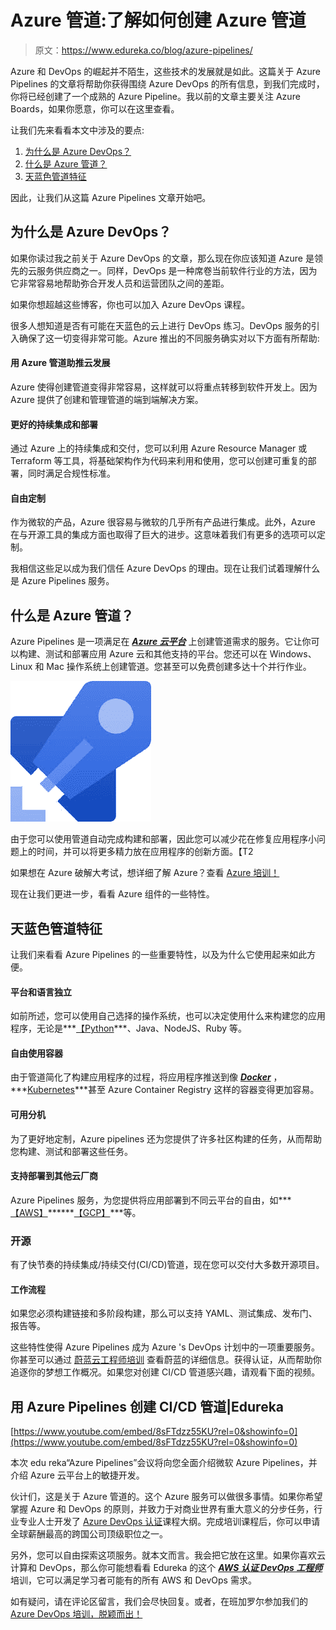 # Azure 管道:了解如何创建 Azure 管道

> 原文：<https://www.edureka.co/blog/azure-pipelines/>

Azure 和 DevOps 的崛起并不陌生，这些技术的发展就是如此。这篇关于 Azure Pipelines 的文章将帮助你获得围绕 Azure DevOps 的所有信息，到我们完成时，你将已经创建了一个成熟的 Azure Pipeline。我以前的文章主要关注 Azure Boards，如果你愿意，你可以在这里查看。

让我们先来看看本文中涉及的要点:

1.  [为什么是 Azure DevOps？](#WhyAzureDevOps?)
2.  [什么是 Azure 管道？](#WhatIsAzurePipelines?)
3.  [天蓝色管道特征](#FeaturesOfAzurePipelines)

因此，让我们从这篇 Azure Pipelines 文章开始吧。

## **为什么是 Azure DevOps？**

如果你读过我之前关于 Azure DevOps 的文章，那么现在你应该知道 Azure 是领先的云服务供应商之一。同样，DevOps 是一种席卷当前软件行业的方法，因为它非常容易地帮助弥合开发人员和运营团队之间的差距。

如果你想超越这些博客，你也可以加入 Azure DevOps 课程。

很多人想知道是否有可能在[](https://www.edureka.co/blog/microsoft-azure-tutorial)天蓝色的云上进行 DevOps 练习。DevOps 服务的引入确保了这一切变得非常可能。Azure 推出的不同服务确实对以下方面有所帮助:

#### **用 Azure 管道助推云发展**

Azure 使得创建管道变得非常容易，这样就可以将重点转移到软件开发上。因为 Azure 提供了创建和管理管道的端到端解决方案。

#### **更好的持续集成和部署**

通过 Azure 上的持续集成和交付，您可以利用 Azure Resource Manager 或 Terraform 等工具，将基础架构作为代码来利用和使用，您可以创建可重复的部署，同时满足合规性标准。

#### **自由定制**

作为微软的产品，Azure 很容易与微软的几乎所有产品进行集成。此外，Azure 在与开源工具的集成方面也取得了巨大的进步。这意味着我们有更多的选项可以定制。

我相信这些足以成为我们信任 Azure DevOps 的理由。现在让我们试着理解什么是 Azure Pipelines 服务。

## **什么是 Azure 管道？**

Azure Pipelines 是一项满足在 ***[Azure 云平台](https://www.edureka.co/blog/what-is-azure/)*** 上创建管道需求的服务。它让你可以构建、测试和部署应用 Azure 云和其他支持的平台。您还可以在 Windows、Linux 和 Mac 操作系统上创建管道。您甚至可以免费创建多达十个并行作业。

![Azure Pipelines - Azure Pipelines - Edureka](img/a9ab865a751d8ea7bef5e6deef8d31f1.png)

由于您可以使用管道自动完成构建和部署，因此您可以减少花在修复应用程序小问题上的时间，并可以将更多精力放在应用程序的创新方面。【T2

如果想在 Azure 破解大考试，想详细了解 Azure？查看 [Azure 培训！](https://www.edureka.co/microsoft-certified-azure-solution-architect-certification-training)

现在让我们更进一步，看看 Azure 组件的一些特性。

## **天蓝色管道特征**

让我们来看看 Azure Pipelines 的一些重要特性，以及为什么它使用起来如此方便。

#### **平台和语言独立**

如前所述，您可以使用自己选择的操作系统，也可以决定使用什么来构建您的应用程序，无论是***[【Python](https://www.edureka.co/blog/python-tutorial/)***、Java、NodeJS、Ruby 等。

#### **自由使用容器**

由于管道简化了构建应用程序的过程，将应用程序推送到像 ***[Docker](https://www.edureka.co/blog/docker-tutorial)*** ，***[Kubernetes](https://www.edureka.co/blog/what-is-kubernetes-container-orchestration)***甚至 Azure Container Registry 这样的容器变得更加容易。

#### **可用分机**

为了更好地定制，Azure pipelines 还为您提供了许多社区构建的任务，从而帮助您构建、测试和部署这些任务。

#### **支持部署到其他云厂商**

Azure Pipelines 服务，为您提供将应用部署到不同云平台的自由，如***[【AWS】](https://www.edureka.co/blog/amazon-aws-tutorial/)******[【GCP】](https://www.edureka.co/blog/what-is-google-cloud-platform/)***等。

### **开源**

有了快节奏的持续集成/持续交付(CI/CD)管道，现在您可以交付大多数开源项目。

#### **工作流程**

如果您必须构建链接和多阶段构建，那么可以支持 YAML、测试集成、发布门、报告等。

这些特性使得 Azure Pipelines 成为 Azure 's DevOps 计划中的一项重要服务。你甚至可以通过 [蔚蓝云工程师培训](https://www.edureka.co/masters-program/azure-cloud-engineer-certification-training) 查看蔚蓝的详细信息。获得认证，从而帮助你追逐你的梦想工作概况。如果您对创建 CI/CD 管道感兴趣，请观看下面的视频。

## **用 Azure Pipelines 创建 CI/CD 管道|Edureka**



[https://www.youtube.com/embed/8sFTdzz55KU?rel=0&showinfo=0](https://www.youtube.com/embed/8sFTdzz55KU?rel=0&showinfo=0)

本次 edu reka“Azure Pipelines”会议将向您全面介绍微软 Azure Pipelines，并介绍 Azure 云平台上的敏捷开发。

伙计们，这是关于 Azure 管道的。这个 Azure 服务可以做很多事情。如果你希望掌握 Azure 和 DevOps 的原则，并致力于对商业世界有重大意义的分步任务，行业专业人士开发了 [Azure DevOps 认证](https://www.edureka.co/microsoft-azure-devops-solutions-training)课程大纲。完成培训课程后，你可以申请全球薪酬最高的跨国公司顶级职位之一。

另外，您可以自由探索这项服务。就本文而言。我会把它放在这里。如果你喜欢云计算和 DevOps，那么你可能想看看 Edureka 的这个 ***[AWS 认证 DevOps 工程师](https://www.edureka.co/aws-certified-devops-training)*** 培训，它可以满足学习者可能有的所有 AWS 和 DevOps 需求。

如有疑问，请在评论区留言，我们会尽快回复。或者，在班加罗尔参加我们的 [Azure DevOps 培训，脱颖而出！](https://www.edureka.co/microsoft-azure-devops-solutions-training-bangalore)